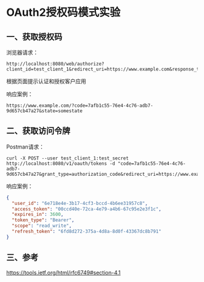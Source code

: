# OAuth2授权码模式实验

## 一、获取授权码

浏览器请求：

```
http://localhost:8080/web/authorize?client_id=test_client_1&redirect_uri=https://www.example.com&response_type=code&state=somestate&scope=read_write
```

根据页面提示认证和授权客户应用

响应案例：

```
https://www.example.com/?code=7afb1c55-76e4-4c76-adb7-9d657cb47a27&state=somestate
```

## 二、获取访问令牌

Postman请求：

```
curl -X POST --user test_client_1:test_secret http://localhost:8080/v1/oauth/tokens -d "code=7afb1c55-76e4-4c76-adb7-9d657cb47a27&grant_type=authorization_code&redirect_uri=https://www.example.com&scope=read_write"

```

响应案例：

```json
{
  "user_id": "6e718e4e-3b17-4cf3-bccd-4b6ee31957c8",
  "access_token": "00ccd40e-72ca-4e79-a4b6-67c95e2e3f1c",
  "expires_in": 3600,
  "token_type": "Bearer",
  "scope": "read_write",
  "refresh_token": "6fd8d272-375a-4d8a-8d0f-43367dc8b791"
}
```

## 三、参考

<https://tools.ietf.org/html/rfc6749#section-4.1>
